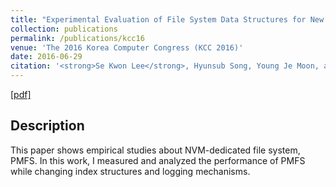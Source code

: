 ```yaml
---
title: "Experimental Evaluation of File System Data Structures for New Memory based Storage"
collection: publications
permalink: /publications/kcc16
venue: 'The 2016 Korea Computer Congress (KCC 2016)'
date: 2016-06-29
citation: '<strong>Se Kwon Lee</strong>, Hyunsub Song, Young Je Moon, and Sam H. Noh, Proceedings of <i>the 2016 Korea Computer Congress</i> (<strong>KCC 2016</strong>, Domestic conference in South Korea, Written with Korean, <span style="color:red">Best Paper Award</span>).'
---
```

[[pdf]](http://sekwonlee.github.io/files/kcc16.pdf)

## Description
This paper shows empirical studies about NVM-dedicated file system, PMFS. In this work, I measured and analyzed the performance of PMFS while changing index structures and logging mechanisms.

